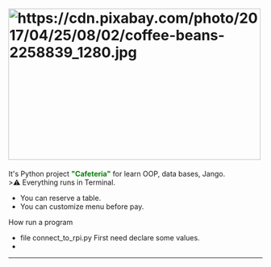 # <img src="https://cdn.pixabay.com/photo/2017/04/25/08/02/coffee-beans-2258839_1280.jpg" width="500" height="300" alt="https://cdn.pixabay.com/photo/2017/04/25/08/02/coffee-beans-2258839_1280.jpg">


It's Python project <font color="green">**"Cafeteria"**</font> for learn OOP, data bases, Jango.</br> >:warning: Everything runs in Terminal.

- You can reserve a table.
- You can customize menu before pay.

How run a program

- file connect_to_rpi.py
First need declare some values.
- 

***



